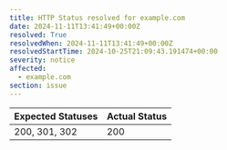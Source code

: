```yaml
---
title: HTTP Status resolved for example.com
date: 2024-11-11T13:41:49+00:00Z
resolved: True
resolvedWhen: 2024-11-11T13:41:49+00:00Z
resolvedStartTime: 2024-10-25T21:09:43.191474+00:00
severity: notice
affected:
  - example.com
section: issue
---
```


| Expected Statuses | Actual Status  |
|-------------------|----------------|
| 200, 301, 302 | 200 |
